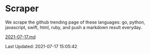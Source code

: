 # Scraper

We scrape the github trending page of these languages: go, python, javascript, swift, html, ruby, and push a markdown result everyday.

[2021-07-17.md](https://github.com/henson/Scraper/blob/master/2021-07-17.md)

Last Updated: 2021-07-17 15:05:42